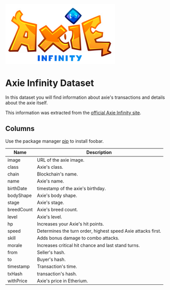 ![Axie Infinity Logo](logo.png)
# Axie Infinity Dataset

In this dataset you will find information about axie's transactions and details about the axie itself.

This information was extracted from the [official Axie Infinity site](https://marketplace.axieinfinity.com). 

## Columns

Use the package manager [pip](https://pip.pypa.io/en/stable/) to install foobar.


| Name  | Description |
| ------------- | ------------- |
| image | URL of the axie image. |
| class | Axie's class.  |
| chain | Blockchain's name. |
| name  | Axie's name. |
| birthDate | timestamp of the axie's birthday. |
| bodyShape | Axie's body shape. |
| stage | Axie's stage.  |
| breedCount  | Axie's breed count. |
| level | Axie's level.  |
| hp  | Increases your Axie's hit points. |
| speed | Determines the turn order, highest speed Axie attacks first. |
| skill | Adds bonus damage to combo attacks. |
| morale  | Increases critical hit chance and last stand turns. |
| from  | Seller's hash. |
| to  | Buyer's hash. |
| timestamp | Transaction's time. |
| txHash  | transaction's hash. |
| withPrice | Axie's price in Etherium. |
